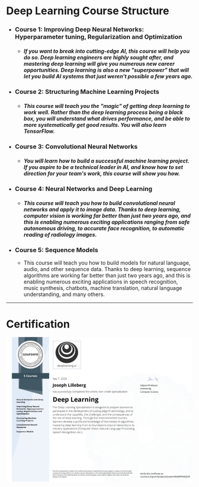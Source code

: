 # Deep Learning Course Structure
- ### Course 1: Improving Deep Neural Networks: Hyperparameter tuning, Regularization and Optimization
  - ##### If you want to break into cutting-edge AI, this course will help you do so. Deep learning engineers are highly sought after, and mastering deep learning will give you numerous new career opportunities. Deep learning is also a new "superpower" that will let you build AI systems that just weren't possible a few years ago.
- ### Course 2: Structuring Machine Learning Projects
  - ##### This course will teach you the "magic" of getting deep learning to work well. Rather than the deep learning process being a black box, you will understand what drives performance, and be able to more systematically get good results. You will also learn TensorFlow.
- ### Course 3: Convolutional Neural Networks
  - ##### You will learn how to build a successful machine learning project. If you aspire to be a technical leader in AI, and know how to set direction for your team's work, this course will show you how.
- ### Course 4: Neural Networks and Deep Learning
  - ##### This course will teach you how to build convolutional neural networks and apply it to image data. Thanks to deep learning, computer vision is working far better than just two years ago, and this is enabling numerous exciting applications ranging from safe autonomous driving, to accurate face recognition, to automatic reading of radiology images.
- ### Course 5: Sequence Models
  - This course will teach you how to build models for natural language, audio, and other sequence data. Thanks to deep learning, sequence algorithms are working far better than just two years ago, and this is enabling numerous exciting applications in speech recognition, music synthesis, chatbots, machine translation, natural language understanding, and many others.

---

# Certification
<p align="center">
  <img src="Deep Learning Certification Images/Deep_Learning.jpg" | width=800 />
</p>
